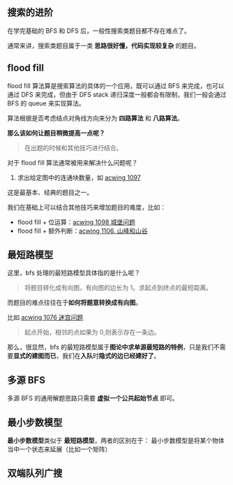 ## 搜索的进阶
在学完基础的 BFS 和 DFS 后，一般性搜索类题目都不存在难点了。

通常来讲，搜索类题目属于一类 **思路很好懂，代码实现较复杂** 的题目。


## flood fill
flood fill 算法算是搜索算法的具体的一个应用，既可以通过 BFS 来完成，也可以通过 DFS 来完成，但由于 DFS stack 递归深度一般都会有限制，我们一般会通过 BFS 的 queue 来实现算法。

算法根据是否考虑结点对角线方向来分为 **四路算法** 和 **八路算法**。

**那么该如何让题目稍微提高一点呢？**
> 在出题的时候和其他技巧进行结合。


对于 flood fill 算法通常被用来解决什么问题呢？
1. 求出给定图中的连通块数量，如 [acwing 1097](https://www.acwing.com/problem/content/1099/)

这是最基本、经典的题目之一。

我们在基础上可以结合其他技巧来增加题目的难度，比如：
- flood fill + 位运算：[acwing 1098 城堡问题](https://www.acwing.com/problem/content/1100/)
- flood fill + 额外判断：[acwing 1106. 山峰和山谷](https://www.acwing.com/problem/content/1108/)


## 最短路模型
这里，bfs 处理的最短路模型具体指的是什么呢？
> 将题目转化成有向图，有向图的边长为 1。求起点到终点的最短距离。

而题目的难点往往在于**如何将题意转换成有向图**。

比如 [acwing 1076 迷宫问题](https://www.acwing.com/problem/content/1078/)
> 起点开始，相邻的点如果为 0,则表示存在一条边。

那么，很显然，bfs 的最短路模型属于**图论中求单源最短路的特例**，只是我们不需要**显式的建图而已**，我们在**入队**时**隐式的边已经建好了**。


## 多源 BFS
多源 BFS 的通用解题思路只需要 **虚拟一个公共起始节点** 即可。

## 最小步数模型
**最小步数模型**类似于 **最短路模型**，两者的区别在于：
最小步数模型是将某个物体当中一个状态来延展（比如一个矩阵）

## 双端队列广搜
